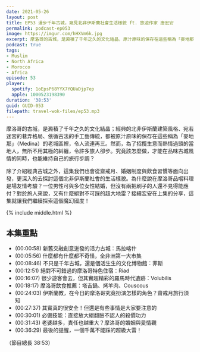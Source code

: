```yaml
---
date: 2021-05-26
layout: post
title: EP53 漫步千年古城，窺見北非伊斯蘭社會生活樣貌 ft. 旅遊作家 唐宏安
permalink: podcast-ep053
image: https://imgur.com/hHXVm6k.jpg
excerpt: 摩洛哥的古城，是澱積了千年之久的文化結晶，原汁原味的保存在這些稱為「麥地那」（Medina）的老城區裡。除了介紹經典古城之外，這集我們也會從齋戒月、婚姻制度與飲食習慣等面向出發，更深入的去探討這個北非伊斯蘭社會的生活樣貌。接續宏安在上集的分享，這集就讓我們繼續探索這個魔幻國度！
podcast: true
tags:
- Muslim
- North Africa
- Morocco
- Africa
episode: 53
player:
  spotify: 1oEpsP68YYX7YQUaDjp7ep
  apple: 1000523198390
duration: '38:53'
guid: GUID-053
filepath: travel-wok-files/ep53.mp3
---
```


摩洛哥的古城，是澱積了千年之久的文化結晶；經典的北非伊斯蘭建築風格、宛若迷宮的巷弄格局、依循古法的手工藝傳統，都被原汁原味的保存在這些稱為「麥地那」（Medina）的老城區裡，令人流連再三。然而，為了招攬生意而熱情過頭的當地人，無所不用其極的糾纏，令許多旅人卻步。究竟該怎麼做，才能在品味古城風情的同時，也能維持自己的旅行步調？

除了介紹經典古城之外，這集我們也會從齋戒月、婚姻制度與飲食習慣等面向出發，更深入的去探討這個北非伊斯蘭社會的生活樣貌。為什麼說在摩洛哥品嚐料理是場友情考驗？一位男性可與多位女性結婚，但沒有兩把刷子的人還不見得能應付？對於旅人來說，又有什麼絕對不可踩的超大地雷？接續宏安在上集的分享，這集就讓我們繼續探索這個魔幻國度！

{% include middle.html %}

## 本集重點

* (00:00:58) 新舊交融創意迸發的活力古城：馬拉喀什
* (00:05:56) 什麼都有什麼都不奇怪，全非洲第一大市集
* (00:08:46) 不只是千年古城，還是個活生生的文化博物館：菲斯
* (00:12:51) 絕對不可錯過的摩洛哥特色住宿：Riad
* (00:16:07) 很少遊客會去，但其實超精彩的羅馬時代遺跡：Volubilis
* (00:18:17) 摩洛哥飲食推薦：塔吉鍋、烤羊肉、Couscous
* (00:24:03) 伊斯蘭教，在今日的摩洛哥究竟扮演怎樣的角色？齋戒月旅行須知
* (00:27:37) 其實真的很安全！但還是有些事情是大家要注意的
* (00:30:01) 必備技能：直接放大絕翻臉不認人的殺價功力
* (00:31:43) 老婆越多，責任也越重大？摩洛哥的婚姻與愛情觀
* (00:36:29) 最後的提醒，一個千萬不能踩的超級大雷！

（節目總長 38:53）
